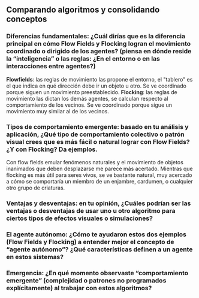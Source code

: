 ## Comparando algoritmos y consolidando conceptos

### Diferencias fundamentales: ¿Cuál dirías que es la diferencia principal en cómo Flow Fields y Flocking logran el movimiento coordinado o dirigido de los agentes? (piensa en dónde reside la “inteligencia” o las reglas: ¿En el entorno o en las interacciones entre agentes?)
**Flowfields**: las reglas de movimiento las propone el entorno, el "tablero" es el que indica en qué dirección debe ir un objeto u otro. Se ve coordinado porque siguen un movimiento preestablecido.
**Flocking**: las reglas de movimiento las dictan los demás agentes, se calculan respecto al comportamiento de los vecinos. Se ve coordinado porque sigue un movimiento muy similar al de los vecinos.

### Tipos de comportamiento emergente: basado en tu análisis y aplicación, ¿Qué tipo de comportamiento colectivo o patrón visual crees que es más fácil o natural lograr con Flow Fields? ¿Y con Flocking? Da ejemplos.
Con flow fields emular fenómenos naturales y el movimiento de objetos inanimados que deben desplazarse me parece más acertado. Mientras que flocking es más útil para seres vivos, se ve bastante natural, muy acercado a cómo se comportaría un miembro de un enjambre, cardumen, o cualquier otro grupo de criaturas.

### Ventajas y desventajas: en tu opinión, ¿Cuáles podrían ser las ventajas o desventajas de usar uno u otro algoritmo para ciertos tipos de efectos visuales o simulaciones?


### El agente autónomo: ¿Cómo te ayudaron estos dos ejemplos (Flow Fields y Flocking) a entender mejor el concepto de “agente autónomo”? ¿Qué características definen a un agente en estos sistemas?

### Emergencia: ¿En qué momento observaste “comportamiento emergente” (complejidad o patrones no programados explícitamente) al trabajar con estos algoritmos?
